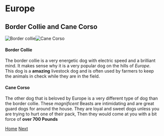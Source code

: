 # Europe 
## Border Collie and Cane Corso 
![Border collie](https://www.rockythetraveller.com/wp-content/uploads/2021/02/pexels-aloi%CC%88s-moubax-1124002.jpg)![Cane Corso](https://media.istockphoto.com/id/1349473672/photo/italian-cane-corso.jpg?s=612x612&w=0&k=20&c=Zps6N38wpcgIS-qtZkDl425v5nBmXGSiFP2WTSl57Zs=)
#### Border Collie
The border collie is a very energetic dog with electric speed and a brilliant mind. It makes sense why it is a very popular dog on the hills of _Europe_. This dog is a **amazing** livestock dog and is often used by farmers to keep the animals in check while they are in the field.
#### Cane Corso
The other dog that is beloved by Europe is a very different type of dog than the border collie. These _magnificent_ Beasts are intimidating and are great guard dogs for around the house. They are loyal and sweet dogs unless you are trying to hurt one of their pack, Then they would come at you with a bit force of **over 700 Pounds**

[Home](README.md) [Next](AFCAdog.md)
